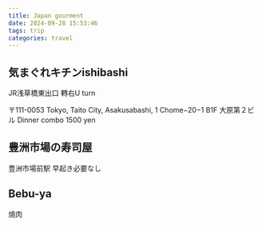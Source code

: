 ```yaml
---
title: Japan gourment
date: 2024-09-28 15:53:46
tags: trip
categories: travel
---
```


## 気まぐれキチンishibashi

JR浅草橋東出口 轉右U turn

〒111-0053 Tokyo, Taito City, Asakusabashi, 1 Chome−20−1 B1F 大原第２ビル
Dinner combo 1500 yen

## 豊洲市場の寿司屋

豊洲市場前駅
早起き必要なし

## Bebu-ya
燒肉
